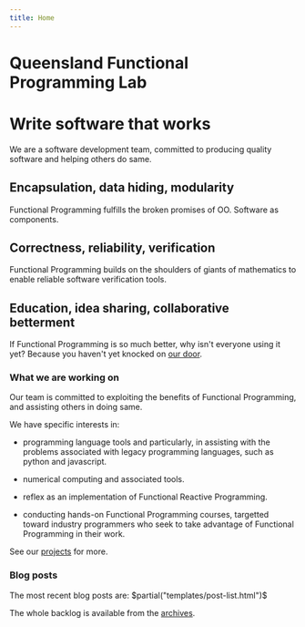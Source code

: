 ```yaml
---
title: Home
---
```


# Queensland Functional Programming Lab

<div class="jumbotron">
  <h1>Write software that works</h1>
  We are a software development team, committed to producing quality software and helping others do same.
</div>

<div class="page-header">
  <h2>Encapsulation, data hiding, modularity</h2>
</div>

Functional Programming fulfills the broken promises of OO. Software as components.

<div class="page-header">
  <h2>Correctness, reliability, verification</h2>
</div>
 
Functional Programming builds on the shoulders of giants of mathematics to enable reliable software verification tools.
<!-- See this week's costly software calamity. TODO -->
 
<div class="page-header">
  <h2>Education, idea sharing, collaborative betterment</h2>
</div>
 
If Functional Programming is so much better, why isn't everyone using it yet? Because you haven't yet knocked on [our door](./contact).

<div class="page-header">
  <h3>What we are working on</h3>
</div>

Our team is committed to exploiting the benefits of Functional Programming, and
assisting others in doing same.

We have specific interests in:

* programming language tools and particularly, in assisting with the problems
  associated with legacy programming languages, such as python and javascript.

* numerical computing and associated tools.

* reflex as an implementation of Functional Reactive Programming.

* conducting hands-on Functional Programming courses, targetted toward industry
programmers who seek to take advantage of Functional Programming in their work.

See our [projects](./projects) for more.

<div class="page-header">
  <h3>Blog posts</h3>
</div>

The most recent blog posts are:
$partial("templates/post-list.html")$

The whole backlog is available from the [archives](./archive).
